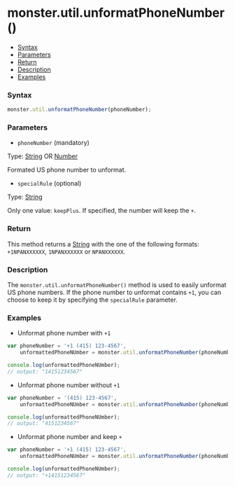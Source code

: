 # monster.util.unformatPhoneNumber()

* [Syntax](#syntax)
* [Parameters](#parameters)
* [Return](#return)
* [Description](#description)
* [Examples](#examples)

### Syntax
```javascript
monster.util.unformatPhoneNumber(phoneNumber);
```

### Parameters
* `phoneNumber` (mandatory)

 Type: [String][string_literal] OR [Number][integer]

 Formated US phone number to unformat.

* `specialRule` (optional)

 Type: [String][string_literal]

 Only one value: `keepPlus`. If specified, the number will keep the `+`.

### Return
This method returns a [String][string_literal] with the one of the following formats: `+1NPANXXXXXX`, `1NPANXXXXXX` or `NPANXXXXXX`.

### Description
The `monster.util.unformatPhoneNumber()` method is used to easily unformat US phone numbers. If the phone number to unformat contains `+1`, you can choose to keep it by specifying the `specialRule` parameter.

### Examples
* Unformat phone number with `+1`
```javascript
var phoneNumber = '+1 (415) 123-4567',
    unformattedPhoneNUmber = monster.util.unformatPhoneNumber(phoneNumber);

console.log(unformattedPhoneNUmber);
// output: "14151234567"
```

* Unformat phone number without `+1`
```javascript
var phoneNumber = '(415) 123-4567',
    unformattedPhoneNUmber = monster.util.unformatPhoneNumber(phoneNumber);

console.log(unformattedPhoneNUmber);
// output: "4151234567"
```

* Unformat phone number and keep `+`
```javascript
var phoneNumber = '+1 (415) 123-4567',
    unformattedPhoneNUmber = monster.util.unformatPhoneNumber(phoneNumber);

console.log(unformattedPhoneNUmber);
// output: "+14151234567"
```

[string_literal]: https://developer.mozilla.org/en-US/docs/Web/JavaScript/Guide/Values,_variables,_and_literals#String_literals
[integer]: https://developer.mozilla.org/en-US/docs/Web/JavaScript/Guide/Values,_variables,_and_literals#Integers